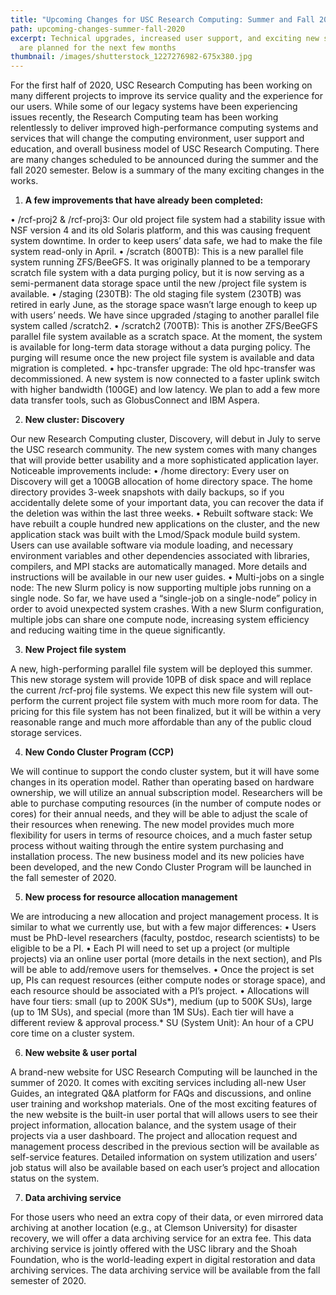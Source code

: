 ```yaml
---
title: "Upcoming Changes for USC Research Computing: Summer and Fall 2020"
path: upcoming-changes-summer-fall-2020
excerpt: Technical upgrades, increased user support, and exciting new services
  are planned for the next few months
thumbnail: /images/shutterstock_1227276982-675x380.jpg
---
```

For the first half of 2020, USC Research Computing has been working on many different projects to improve its service quality and the experience for our users. While some of our legacy systems have been experiencing issues recently, the Research Computing team has been working relentlessly to deliver improved high-performance computing systems and services that will change the computing environment, user support and education, and overall business model of USC Research Computing. There are many changes scheduled to be announced during the summer and the fall 2020 semester. Below is a summary of the many exciting changes in the works.

1. **A few improvements that have already been completed:**

•	 /rcf-proj2 & /rcf-proj3: Our old project file system had a stability issue with NSF version 4 and its old Solaris platform, and this was causing frequent system downtime. In order to keep users’ data safe, we had to make the file system read-only in April. •	/scratch (800TB): This is a new parallel file system running ZFS/BeeGFS. It was originally planned to be a temporary scratch file system with a data purging policy, but it is now serving as a semi-permanent data storage space until the new /project file system is available.
•	/staging (230TB): The old staging file system (230TB) was retired in early June, as the storage space wasn’t large enough to keep up with users’ needs. We have since upgraded /staging to another parallel file system called /scratch2.
•	/scratch2 (700TB): This is another ZFS/BeeGFS parallel file system available as a scratch space. At the moment, the system is available for long-term data storage without a data purging policy. The purging will resume once the new project file system is available and data migration is completed.
•	hpc-transfer upgrade: The old hpc-transfer was decommissioned. A new system is now connected to a faster uplink switch with higher bandwidth (100GE) and low latency. We plan to add a few more data transfer tools, such as GlobusConnect and IBM Aspera.

2. **New cluster: Discovery**

Our new Research Computing cluster, Discovery, will debut in July to serve the USC research community. The new system comes with many changes that will provide better usability and a more sophisticated application layer. Noticeable improvements include: •	/home directory: Every user on Discovery will get a 100GB allocation of home directory space. The home directory provides 3-week snapshots with daily backups, so if you accidentally delete some of your important data, you can recover the data if the deletion was within the last three weeks.
•	Rebuilt software stack: We have rebuilt a couple hundred new applications on the cluster, and the new application stack was built with the Lmod/Spack module build system. Users can use available software via module loading, and necessary environment variables and other dependencies associated with libraries, compilers, and MPI stacks are automatically managed. More details and instructions will be available in our new user guides.
•	Multi-jobs on a single node: The new Slurm policy is now supporting multiple jobs running on a single node. So far, we have used a “single-job on a single-node” policy in order to avoid unexpected system crashes. With a new Slurm configuration, multiple jobs can share one compute node, increasing system efficiency and reducing waiting time in the queue significantly.

3. **New Project file system**

A new, high-performing parallel file system will be deployed this summer. This new storage system will provide 10PB of disk space and will replace the current /rcf-proj file systems. We expect this new file system will out-perform the current project file system with much more room for data. The pricing for this file system has not been finalized, but it will be within a very reasonable range and much more affordable than any of the public cloud storage services.

4. **New Condo Cluster Program (CCP)**

We will continue to support the condo cluster system, but it will have some changes in its operation model. Rather than operating based on hardware ownership, we will utilize an annual subscription model. Researchers will be able to purchase computing resources (in the number of compute nodes or cores) for their annual needs, and they will be able to adjust the scale of their resources when renewing. The new model provides much more flexibility for users in terms of resource choices, and a much faster setup process without waiting through the entire system purchasing and installation process. The new business model and its new policies have been developed, and the new Condo Cluster Program will be launched in the fall semester of 2020.

5. **New process for resource allocation management**

We are introducing a new allocation and project management process. It is similar to what we currently use, but with a few major differences: •	Users must be PhD-level researchers (faculty, postdoc, research scientists) to be eligible to be a PI.
•	Each PI will need to set up a project (or multiple projects) via an online user portal (more details in the next section), and PIs will be able to add/remove users for themselves.
•	Once the project is set up, PIs can request resources (either compute nodes or storage space), and each resource should be associated with a PI’s project.
•	Allocations will have four tiers: small (up to 200K SUs*), medium (up to 500K SUs), large (up to 1M SUs), and special (more than 1M SUs). Each tier will have a different review & approval process.* SU (System Unit): An hour of a CPU core time on a cluster system.

6. **New website & user portal**

A brand-new website for USC Research Computing will be launched in the summer of 2020. It comes with exciting services including all-new User Guides, an integrated Q&A platform for FAQs and discussions, and online user training and workshop materials. One of the most exciting features of the new website is the built-in user portal that will allows users to see their project information, allocation balance, and the system usage of their projects via a user dashboard. The project and allocation request and management process described in the previous section will be available as self-service features. Detailed information on system utilization and users’ job status will also be available based on each user’s project and allocation status on the system.

7. **Data archiving service**

For those users who need an extra copy of their data, or even mirrored data archiving at another location (e.g., at Clemson University) for disaster recovery, we will offer a data archiving service for an extra fee. This data archiving service is jointly offered with the USC library and the Shoah Foundation, who is the world-leading expert in digital restoration and data archiving services. The data archiving service will be available from the fall semester of 2020.